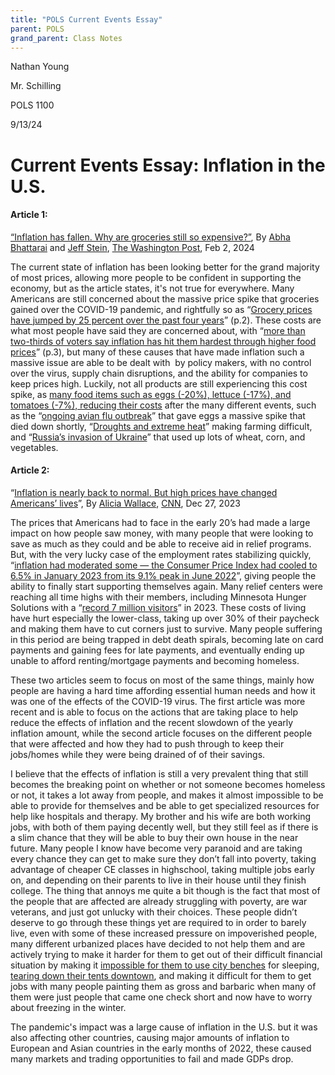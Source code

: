 ```yaml
---
title: "POLS Current Events Essay"
parent: POLS
grand_parent: Class Notes
---
```

Nathan Young

Mr. Schilling

POLS 1100

9/13/24
# Current Events Essay: Inflation in the U.S.
#### Article 1:
[“Inflation has fallen. Why are groceries still so expensive?”](https://www.washingtonpost.com/business/2024/02/02/grocery-price-inflation-biden/), By [Abha Bhattarai](https://www.washingtonpost.com/people/abha-bhattarai/?itid=ai_top_bhattaraias) and [Jeff Stein](https://www.washingtonpost.com/people/jeff-stein/?itid=ai_top_steinj), [The Washington Post](https://www.washingtonpost.com), Feb 2, 2024

The current state of inflation has been looking better for the grand majority of most prices, allowing more people to be confident in supporting the economy, but as the article states, it's not true for everywhere. Many Americans are still concerned about the massive price spike that groceries gained over the COVID-19 pandemic, and rightfully so as “[Grocery prices have jumped by 25 percent over the past four years](https://www.washingtonpost.com/business/2024/02/02/grocery-price-inflation-biden/#:~:text=Grocery%20prices%20have%20jumped%20by%2025%20percent%20over%20the%20past%20four%20years)” (p.2). These costs are what most people have said they are concerned about, with “[more than two-thirds of voters say inflation has hit them hardest through higher food prices](https://www.washingtonpost.com/business/2024/02/02/grocery-price-inflation-biden/#:~:text=more%20than%20two%2Dthirds%20of%20voters%20say%20inflation%20has%20hit%20them%20hardest%20through%20higher%20food%20prices)” (p.3), but many of these causes that have made inflation such a massive issue are able to be dealt with  by policy makers, with no control over the virus, supply chain disruptions, and the ability for companies to keep prices high. Luckily, not all products are still experiencing this cost spike, as [many food items such as eggs (-20%), lettuce (-17%), and tomatoes (-7%), reducing their costs](https://www.washingtonpost.com/business/2024/02/02/grocery-price-inflation-biden/#:~:text=Egg%20prices%2C%20after%20soaring%2C%20fell%20by%20more%20than%2020%20percent%20last%20year.%20Lettuce%20prices%20fell%2017%20percent%2C%20and%20tomato%20prices%20fell%20by%20more%20than%207%20percent%2C%20among%20similar%20other%20drops.) after the many different events, such as the “[ongoing avian flu outbreak](https://www.washingtonpost.com/business/2024/02/02/grocery-price-inflation-biden/#:~:text=ongoing%20avian%20flu%20outbreak%2C)” that gave eggs a massive spike that died down shortly, “[Droughts and extreme heat](https://www.washingtonpost.com/business/2024/02/02/grocery-price-inflation-biden/#:~:text=Droughts%20and%20extreme%20heat)” making farming difficult, and “[Russia’s invasion of Ukraine](https://www.washingtonpost.com/business/2024/02/02/grocery-price-inflation-biden/#:~:text=Russia%E2%80%99s%20invasion%20of%20Ukraine)” that used up lots of wheat, corn, and vegetables.

#### Article 2:
“[Inflation is nearly back to normal. But high prices have changed Americans’ lives](https://www.cnn.com/2023/12/27/economy/inflation-2023-impacts-americans/index.html)”, By [Alicia Wallace](https://www.cnn.com/profiles/alicia-wallace), [CNN](https://www.cnn.com), Dec 27, 2023

The prices that Americans had to face in the early 20’s had made a large impact on how people saw money, with many people that were looking to save as much as they could and be able to receive aid in relief programs. But, with the very lucky case of the employment rates stabilizing quickly, “[inflation had moderated some — the Consumer Price Index had cooled to 6.5% in January 2023 from its 9.1% peak in June 2022](https://www.cnn.com/2023/12/27/economy/inflation-2023-impacts-americans/index.html#:~:text=inflation%20had%20moderated%20some%20%E2%80%94%20the%20Consumer%20Price%20Index%20had%20cooled%20to%206.5%25%20in%20January%202023%20from%20its%209.1%25%20peak%20in%20June%202022)”, giving people the ability to finally start supporting themselves again. Many relief centers were reaching all time highs with their members, including Minnesota Hunger Solutions with a “[record 7 million visitors](https://www.cnn.com/2023/12/27/economy/inflation-2023-impacts-americans/index.html#:~:text=record%207%20million%20visitors)” in 2023. These costs of living have hurt especially the lower-class, taking up over 30% of their paycheck and making them have to cut corners just to survive. Many people suffering in this period are being trapped in debt death spirals, becoming late on card payments and gaining fees for late payments, and eventually ending up unable to afford renting/mortgage payments and becoming homeless.


These two articles seem to focus on most of the same things, mainly how people are having a hard time affording essential human needs and how it was one of the effects of the COVID-19 virus. The first article was more recent and is able to focus on the actions that are taking place to help reduce the effects of inflation and the recent slowdown of the yearly inflation amount, while the second article focuses on the different people that were affected and how they had to push through to keep their jobs/homes while they were being drained of of their savings.

I believe that the effects of inflation is still a very prevalent thing that still becomes the breaking point on whether or not someone becomes homeless or not, it takes a lot away from people, and makes it almost impossible to be able to provide for themselves and be able to get specialized resources for help like hospitals and therapy. My brother and his wife are both working jobs, with both of them paying decently well, but they still feel as if there is a slim chance that they will be able to buy their own house in the near future. Many people I know have become very paranoid and are taking every chance they can get to make sure they don’t fall into poverty, taking advantage of cheaper CE classes in highschool, taking multiple jobs early on, and depending on their parents to live in their house until they finish college. The thing that annoys me quite a bit though is the fact that most of the people that are affected are already struggling with poverty, are war veterans, and just got unlucky with their choices. These people didn’t deserve to go through these things yet are required to in order to barely live, even with some of these increased pressure on impoverished people, many different urbanized places have decided to not help them and are actively trying to make it harder for them to get out of their difficult financial situation by making it [impossible for them to use city benches](https://nypost.com/2021/02/09/mta-replaces-subway-station-benches-after-trying-to-deter-homeless/) for sleeping, [tearing down their tents downtown](https://www.sltrib.com/news/2023/09/21/salt-lake-city-fences-off-another/), and making it difficult for them to get jobs with many people painting them as gross and barbaric when many of them were just people that came one check short and now have to worry about freezing in the winter.

The pandemic's impact was a large cause of inflation in the U.S. but it was also affecting other countries, causing major amounts of inflation to European and Asian countries in the early months of 2022, these caused many markets and trading opportunities to fail and made GDPs drop.
